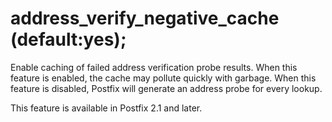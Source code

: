 # address_verify_negative_cache (default:yes); 


Enable caching of failed address verification probe results.  When
this feature is enabled, the cache may pollute quickly with garbage.
When this feature is disabled, Postfix will generate an address
probe for every lookup.



This feature is available in Postfix 2.1 and later.



